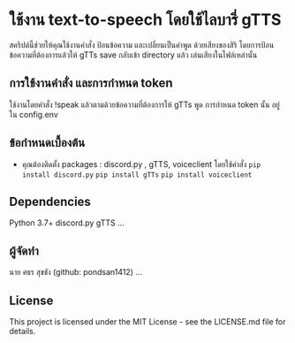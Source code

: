 # ใช้งาน text-to-speech โดยใช้ไลบารี่ gTTS
สคริปต์นี้ช่วยให้คุณใช้งานคำสั่ง ป้อนข้อความ และเปลี่ยนเป็นคำพูด ด้วยเสียงของสิริ โดยการป้อนข้อความที่ต้องการแล้วให้ gTTs save กลับเข้า directory แล้ว เล่นเสียงในไฟล์เหล่านั้น

## การใช้งานคำสั่ง และการกำหนด token
ใช้งานโดยคำสั่ง !speak แล้วตามด้วยข้อความที่ต้องการให้ gTTs พูด 
การกำหนด token นั้น อยู่ใน config\.env 
## ข้อกำหนดเบื้องต้น
- คุณต้องติดตั้ง packages : discord.py , gTTS, voiceclient โดยใช้คำสั่ง `pip install discord.py` `pip install gTTs` `pip install voiceclient`

## Dependencies
Python 3.7+
discord.py
gTTS
...

## ผู้จัดทำ
นาย ศธร สุขขัง (github: pondsan1412)
...

## License
This project is licensed under the MIT License - see the LICENSE.md file for details.